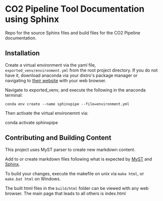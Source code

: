 # CO2 Pipeline Tool Documentation using Sphinx
Repo for the source Sphinx files and build files for the CO2 Pipeline documentation. 

## Installation
Create a virtual environment via the yaml file, `exported_venv/environment.yml` from the root project directory. If you do not have it, download anaconda via your distro's package manager or navigating to [their website](https://www.anaconda.com/products/distribution) with your web browser.

Navigate to exported_venv, and execute the following in the anaconda terminal:

    conda env create --name sphinxpipe --file=environment.yml
    
Then activate the virtual environemnt via:

  conda activate sphinxpipe

## Contributing and Building Content
This project uses MyST parser to create new markdown content.

Add to or create markdown files following what is expected by [MyST](https://myst-parser.readthedocs.io/en/latest/index.html) and [Sphinx](https://www.sphinx-doc.org/en/master/).

To build your changes, execute the makefile on unix via `make html`, or `make.bat html` on Windows. 

The built html files in the `build/html` folder can be viewed with any web browser. The main page that leads to all others is index.html

